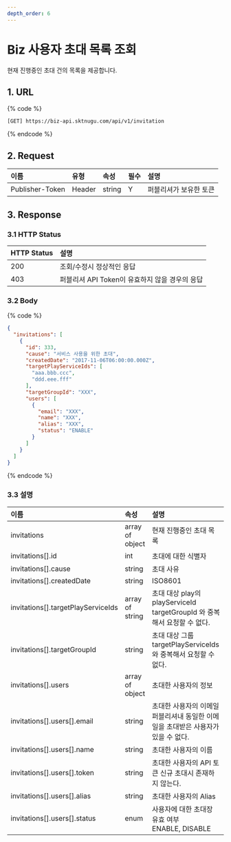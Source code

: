 ```yaml
---
depth_order: 6
---
```


# Biz 사용자 초대 목록 조회

현재 진행중인 초대 건의 목록을 제공합니다.

## 1. URL

{% code %}
```text
[GET] https://biz-api.sktnugu.com/api/v1/invitation
```
{% endcode %}

## 2. Request

| 이름              | 유형     | 속성     | 필수    | 설명           |
|:----------------|:-------|:-------|:------|:-------------|
| Publisher-Token | Header | string | Y     | 퍼블리셔가 보유한 토큰 |

## 3. Response

### 3.1 HTTP Status

| HTTP Status | 설명                             |
|:------------|:-------------------------------|
| 200         | 조회/수정시 정상적인 응답                 |
| 403         | 퍼블리셔 API Token이 유효하지 않을 경우의 응답 |

### 3.2 Body

{% code %}

```json
{
  "invitations": [
    {
      "id": 333,
      "cause": "서비스 사용을 위한 초대",
      "createdDate": "2017-11-06T06:00:00.000Z",
      "targetPlayServiceIds": [
        "aaa.bbb.ccc",
        "ddd.eee.fff"
      ],
      "targetGroupId": "XXX",
      "users": [
        {
          "email": "XXX",
          "name": "XXX",
          "alias": "XXX",
          "status": "ENABLE"
        }
      ]
    }
  ]
}
```
{% endcode %}

### 3.3 설명

| 이름                                   | 속성              | 설명                                                        |
|:-------------------------------------|:----------------|:----------------------------------------------------------|
| invitations                          | array of object | 현재 진행중인 초대 목록                                             |
| invitations\[\].id                   | int             | 초대에 대한 식별자                                                |
| invitations\[\].cause                | string          | 초대 사유                                                     |
| invitations\[\].createdDate          | string          | ISO8601                                                   |
| invitations\[\].targetPlayServiceIds | array of string | 초대 대상 play의 playServiceId targetGroupId 와 중복해서 요청할 수 없다.  |
| invitations\[\].targetGroupId        | string          | 초대 대상 그룹 targetPlayServiceIds 와 중복해서 요청할 수 없다.            |
| invitations\[\].users                | array of object | 초대한 사용자의 정보                                               |
| invitations\[\].users\[\].email      | string          | 초대한 사용자의 이메일 퍼블리셔내 동일한 이메일을 초대받은 사용자가 있을 수 없다.            |
| invitations\[\].users\[\].name       | string          | 초대한 사용자의 이름                                               |
| invitations\[\].users\[\].token      | string          | 초대한 사용자의 API 토큰 신규 초대시 존재하지 않는다.                          |
| invitations\[\].users\[\].alias      | string          | 초대한 사용자의 Alias                                            |
| invitations\[\].users\[\].status     | enum            | 사용자에 대한 초대장 유효 여부<br/>ENABLE, DISABLE                     |

